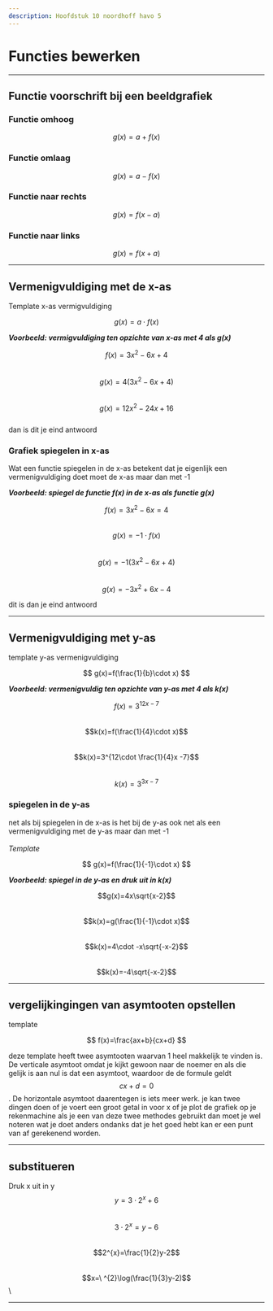 ```yaml
---
description: Hoofdstuk 10 noordhoff havo 5
---
```


# Functies bewerken

***

## Functie voorschrift bij een beeldgrafiek

### Functie omhoog

$$
g(x)=a +f(x)
$$

### Functie omlaag

$$
g(x)=a - f(x)
$$

### Functie naar rechts

$$
g(x)=f(x-a)
$$

### Functie naar links

$$
g(x)=f(x+a)
$$

***

## Vermenigvuldiging met de x-as

Template x-as vermigvuldiging

$$
g(x)= a \cdot f(x)
$$

_**Voorbeeld: vermigvuldiging ten opzichte van x-as met 4 als g(x)**_

$$f(x)=3x^{2}-6x+4$$\
$$g(x)=4(3x^{2}-6x+4)$$\
$$g(x)=12x^{2}-24x+16$$\
dan is dit je eind antwoord

### Grafiek spiegelen in x-as

Wat een functie spiegelen in de x-as betekent dat je eigenlijk een vermenigvuldiging doet moet de x-as maar dan met -1&#x20;

_**Voorbeeld: spiegel de functie f(x) in de x-as als functie g(x)**_

$$f(x)=3x^{2}-6x=4$$\
$$g(x)=-1 \cdot f(x)$$\
$$g(x)=-1(3x^{2}-6x+4)$$\
$$g(x)=-3x^{2}+6x-4$$

dit is dan je eind antwoord

***

## Vermenigvuldiging met y-as

template y-as vermenigvuldiging

$$
g(x)=f(\frac{1}{b}\cdot x)
$$

_**Voorbeeld: vermenigvuldig ten opzichte van y-as met 4 als k(x)**_&#x20;

$$f(x)=3^{12x-7}$$\
$$k(x)=f(\frac{1}{4}\cdot x)$$\
$$k(x)=3^{12\cdot \frac{1}{4}x -7}$$\
$$k(x)=3^{3x-7}$$

### spiegelen in de y-as

net als bij spiegelen in de x-as is het bij de y-as ook net als een vermenigvuldiging met de y-as maar dan met -1 \
\
_Template_

$$
g(x)=f(\frac{1}{-1}\cdot x)
$$

_**Voorbeeld: spiegel in de y-as en druk uit in k(x)**_

$$g(x)=4x\sqrt{x-2}$$\
$$k(x)=g(\frac{1}{-1}\cdot x)$$\
$$k(x)=4\cdot -x\sqrt{-x-2}$$\
$$k(x)=-4\sqrt{-x-2}$$

***

## vergelijkingingen van asymtooten opstellen

template

$$
f(x)=\frac{ax+b}{cx+d}
$$

deze template heeft twee asymtooten waarvan 1 heel makkelijk te vinden is. De verticale asymtoot omdat je kijkt gewoon naar de noemer en als die gelijk is aan nul is dat een asymtoot, waardoor de de formule geldt $$cx+d=0$$. De horizontale asymtoot daarentegen is iets meer werk. je kan twee dingen doen of je voert een groot getal in voor x of je plot de grafiek op je rekenmachine als je een van deze twee methodes gebruikt dan moet je wel noteren wat je doet anders ondanks dat je het goed hebt kan er een punt van af gerekenend worden.&#x20;

***

## substitueren

Druk x uit in y\
$$y=3\cdot 2^{x}+6$$\
$$3\cdot 2^{x}=y-6$$\
$$2^{x}=\frac{1}{2}y-2$$\
$$x=\ ^{2}\log(\frac{1}{3}y-2)$$\


***

